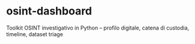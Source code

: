 # osint-dashboard
Toolkit OSINT investigativo in Python – profilo digitale, catena di custodia, timeline, dataset triage
